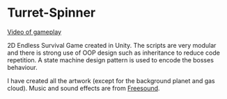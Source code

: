 # Turret-Spinner
[Video of gameplay](https://youtu.be/9UvweIp-2q4)
 
2D Endless Survival Game created in Unity. The scripts are very modular and there is strong use of OOP design such as inheritance to reduce code repetition. A state machine design pattern is used to encode the bosses behaviour.

I have created all the artwork (except for the background planet and gas cloud). Music and sound effects are from [Freesound](https://freesound.org/).
